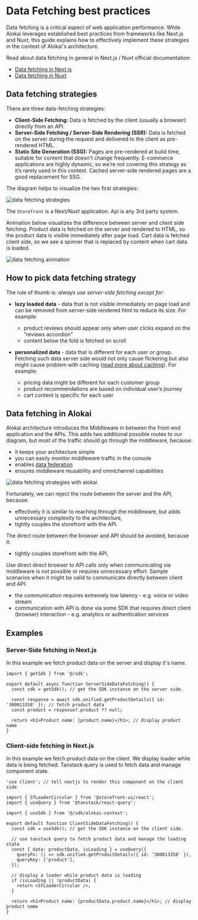 # Data Fetching best practices

Data fetching is a critical aspect of web application performance. While Alokai leverages established best practices from frameworks like Next.js and Nuxt, this guide explains how to effectively implement these strategies in the context of Alokai's architecture.

Read about data fetching in general in Next.js / Nuxt official documentation:

- [Data fetching in Next.js](https://nextjs.org/docs/app/building-your-application/data-fetching)
- [Data fetching in Nuxt](https://nuxt.com/docs/getting-started/data-fetching)

## Data fetching strategies

There are three data-fetching strategies:

- **Client-Side Fetching:** Data is fetched by the client (usually a browser) directly from an API.
- **Server-Side Fetching / Server-Side Rendering (SSR):** Data is fetched on the server during the request and delivered to the client as pre-rendered HTML.
- **Static Site Generation (SSG):** Pages are pre-rendered at build time, suitable for content that doesn't change frequently. E-commerce applications are highly dynamic, so we’re not covering this strategy as it’s rarely used in this context. Cached server-side rendered pages are a good replacement for SSG.

The diagram helps to visualize the two first strategies:

<img src="/images/data-fetching-strategies.svg" alt="data fetching strategies" class="mx-auto">

The `Storefront` is a Next/Nuxt application. Api is any 3rd party system.

Animation below visualizes the difference between server and client side fetching. Product data is fetched on the server and rendered to HTML, so the product data is visible immediately after page load. Cart data is fetched client side, so we see a spinner that is replaced by content when cart data is loaded.

<img src="/images/ssr-csr.gif" alt="data fetching animation" class="mx-auto">

## How to pick data fetching strategy

The rule of thumb is: _always use server-side fetching except for_:

- **lazy loaded data** - data that is not visible immediately on page load and can be removed from server-side rendered html to reduce its size. For example:
  - product reviews should appear only when user clicks expand on the “reviews accordion”
  - content below the fold is fetched on scroll

- **personalized data** - data that is different for each user or group. Fetching such data server side would not only cause flickering but also might cause problem with caching ([read more about caching](/storefront/features/cdn/making-ssr-cacheable)). For example:
  - pricing data might be different for each customer group
  - product recommendations are based on individual user’s journey
  - cart content is specific for each user

## Data fetching in Alokai

Alokai architecture introduces the Middleware in between the front-end application and the APIs. This adds two additional possible routes to our diagram, but most of the traffic should go through the middleware, because:

<!-- Uncomment below when CDN caching is availavble -->
<!-- - it is cached on the CDN -->
- it keeps your architecture simple
- you can easily monitor middleware traffic in the console
- enables [data federation](/middleware/guides/federation)
- ensures middleware reusability and omnichannel capabilities

<img src="/images/data-fetching-alokai-strategies.svg" alt="data fetching strategies with alokai" class="mx-auto">

Fortunately, we can reject the route between the server and the API, because:

- effectively it is similar to reaching through the middleware, but adds unnecessary complexity to the architecture,
- tightly couples the storefront with the API.

The direct route between the browser and API should be avoided, because it:

- tightly couples storefront with the API,
<!-- Uncomment below when CDN caching is availavble -->
<!-- - reduces performance by bypassing CDN cache. -->

Use direct direct browser to API calls only when communicating via middleware is not possible or requires unnecessary effort. Sample scenarios when it might be valid to communicate directly between client and API:

- the communication requires extremely low latency - e.g. voice or video stream
- communication with API is done via some SDK that requires direct client (browser) interaction - e.g. analytics or authentication services


<!-- Uncomment below when CDN caching is availavble -->
<!-- ## CDN Caching
## CDN Caching

To further improve your application performance we encourage you to enable the CDN. The CDN is capable of caching responses from the server and the middleware to the browser.

<img src="/images/data-fetching-cdn.svg" alt="data fetching and CDN" class="mx-auto">

::info
[Read more about caching here.](/storefront/features/cdn/making-ssr-cacheable)
:: -->

## Examples

### Server-Side fetching in Next.js

In this example we fetch product data on the server and display it's name.

```tsx
import { getSdk } from '@/sdk';

export default async function ServerSideDataFetching() {
  const sdk = getSdk(); // get the SDK instance on the server side.

  const response = await sdk.unified.getProductDetails({ id: '300013358' }); // fetch product data
  const product = response?.product ?? null;

  return <h1>Product name: {product.name}</h1>; // display product name
}
```

### Client-side fetching in Next.js

In this example we fetch product data on the client. We display loader while data is being fetched. Tanstack query is used to fetch data and manage component state. 

```tsx
'use client'; // tell nextjs to render this component on the client side

import { SfLoaderCircular } from '@storefront-ui/react';
import { useQuery } from '@tanstack/react-query';

import { useSdk } from '@/sdk/alokai-context';

export default function ClientSideDataFetching() {
  const sdk = useSdk(); // get the SDK instance on the client side.

  // use tanstack query to fetch product data and manage the loading state
  const { data: productData, isLoading } = useQuery({
    queryFn: () => sdk.unified.getProductDetails({ id: '300013358' }),
    queryKey: ['product'],
  });

  // display a loader while product data is loading
  if (isLoading || !productData) {
    return <SfLoaderCircular />;
  }

  return <h1>Product name: {productData.product.name}</h1>; // display product name
}
```